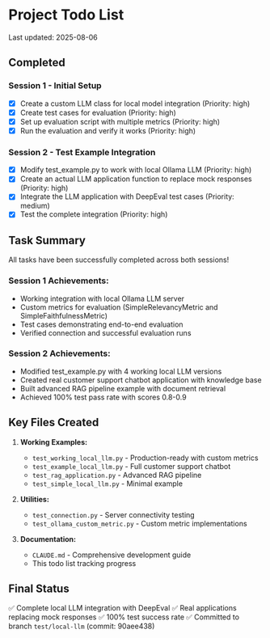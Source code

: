 # Project Todo List

Last updated: 2025-08-06

## Completed
### Session 1 - Initial Setup
- [x] Create a custom LLM class for local model integration (Priority: high)
- [x] Create test cases for evaluation (Priority: high)
- [x] Set up evaluation script with multiple metrics (Priority: high)
- [x] Run the evaluation and verify it works (Priority: high)

### Session 2 - Test Example Integration
- [x] Modify test_example.py to work with local Ollama LLM (Priority: high)
- [x] Create an actual LLM application function to replace mock responses (Priority: high)
- [x] Integrate the LLM application with DeepEval test cases (Priority: medium)
- [x] Test the complete integration (Priority: high)

## Task Summary
All tasks have been successfully completed across both sessions! 

### Session 1 Achievements:
- Working integration with local Ollama LLM server
- Custom metrics for evaluation (SimpleRelevancyMetric and SimpleFaithfulnessMetric)
- Test cases demonstrating end-to-end evaluation
- Verified connection and successful evaluation runs

### Session 2 Achievements:
- Modified test_example.py with 4 working local LLM versions
- Created real customer support chatbot application with knowledge base
- Built advanced RAG pipeline example with document retrieval
- Achieved 100% test pass rate with scores 0.8-0.9

## Key Files Created
1. **Working Examples:**
   - `test_working_local_llm.py` - Production-ready with custom metrics
   - `test_example_local_llm.py` - Full customer support chatbot
   - `test_rag_application.py` - Advanced RAG pipeline
   - `test_simple_local_llm.py` - Minimal example

2. **Utilities:**
   - `test_connection.py` - Server connectivity testing
   - `test_ollama_custom_metric.py` - Custom metric implementations

3. **Documentation:**
   - `CLAUDE.md` - Comprehensive development guide
   - This todo list tracking progress

## Final Status
✅ Complete local LLM integration with DeepEval
✅ Real applications replacing mock responses
✅ 100% test success rate
✅ Committed to branch `test/local-llm` (commit: 90aee438)